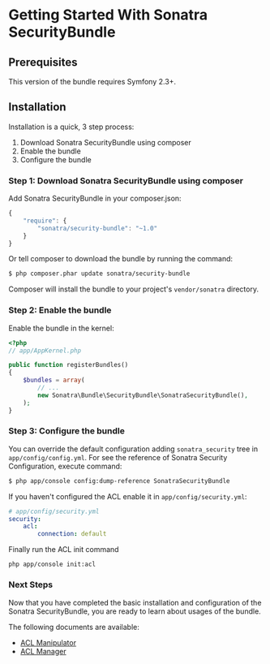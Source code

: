 Getting Started With Sonatra SecurityBundle
===========================================

## Prerequisites

This version of the bundle requires Symfony 2.3+.

## Installation

Installation is a quick, 3 step process:

1. Download Sonatra SecurityBundle using composer
2. Enable the bundle
3. Configure the bundle

### Step 1: Download Sonatra SecurityBundle using composer

Add Sonatra SecurityBundle in your composer.json:

``` js
{
    "require": {
        "sonatra/security-bundle": "~1.0"
    }
}
```

Or tell composer to download the bundle by running the command:

``` bash
$ php composer.phar update sonatra/security-bundle
```

Composer will install the bundle to your project's `vendor/sonatra` directory.

### Step 2: Enable the bundle

Enable the bundle in the kernel:

``` php
<?php
// app/AppKernel.php

public function registerBundles()
{
    $bundles = array(
        // ...
        new Sonatra\Bundle\SecurityBundle\SonatraSecurityBundle(),
    );
}
```

### Step 3: Configure the bundle

You can override the default configuration adding `sonatra_security` tree in `app/config/config.yml`.
For see the reference of Sonatra Security Configuration, execute command:

``` bash
$ php app/console config:dump-reference SonatraSecurityBundle 
```

If you haven't configured the ACL enable it in `app/config/security.yml`:

``` yaml
# app/config/security.yml
security:
    acl:
        connection: default
```

Finally run the ACL init command

    php app/console init:acl

### Next Steps

Now that you have completed the basic installation and configuration of the
Sonatra SecurityBundle, you are ready to learn about usages of the bundle.

The following documents are available:

- [ACL Manipulator](acl_manipulator.md)
- [ACL Manager](acl_manager.md)
